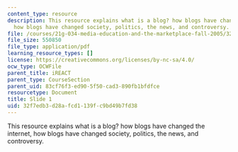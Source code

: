 ```yaml
---
content_type: resource
description: This resource explains what is a blog? how blogs have changed the internet,
  how blogs have changed society, politics, the news, and controversy.
file: /courses/21g-034-media-education-and-the-marketplace-fall-2005/32f7edb3d28afcd1139fc9bd49b7fd38_MIT21G_034F05_blogs.pdf
file_size: 550850
file_type: application/pdf
learning_resource_types: []
license: https://creativecommons.org/licenses/by-nc-sa/4.0/
ocw_type: OCWFile
parent_title: iREACT
parent_type: CourseSection
parent_uid: 83cf76f3-ed90-5f50-cad3-890fb1bfdfce
resourcetype: Document
title: Slide 1
uid: 32f7edb3-d28a-fcd1-139f-c9bd49b7fd38
---
```

This resource explains what is a blog? how blogs have changed the internet, how blogs have changed society, politics, the news, and controversy.